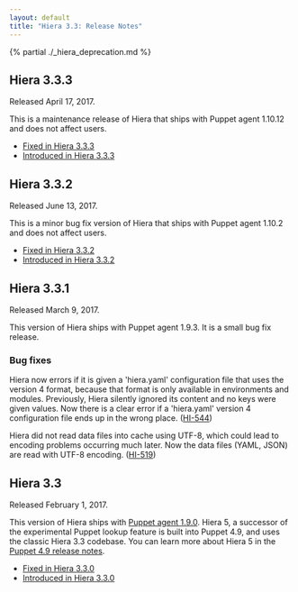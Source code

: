 ```yaml
---
layout: default
title: "Hiera 3.3: Release Notes"
---
```


[`puppet-agent`]: /puppet/latest/about_agent.html
[Puppet agent 1.9.0]: /puppet/latest/release_notes_agent.html#puppet-agent-190
[Puppet 4.9 release notes]: /puppet/4.9/release_notes.html#puppet-490

{% partial ./_hiera_deprecation.md %}

## Hiera 3.3.3

Released April 17, 2017.

This is a maintenance release of Hiera that ships with Puppet agent 1.10.12 and does not affect users.

-   [Fixed in Hiera 3.3.3](https://tickets.puppetlabs.com/issues/?jql=fixVersion+%3D+%27HI+3.3.2%27)
-   [Introduced in Hiera 3.3.3](https://tickets.puppetlabs.com/issues/?jql=affectedVersion+%3D+%27HI+3.3.3%27)

## Hiera 3.3.2

Released June 13, 2017.

This is a minor bug fix version of Hiera that ships with Puppet agent 1.10.2 and does not affect users.

* [Fixed in Hiera 3.3.2](https://tickets.puppetlabs.com/issues/?jql=fixVersion+%3D+%27HI+3.3.2%27)
* [Introduced in Hiera 3.3.2](https://tickets.puppetlabs.com/issues/?jql=affectedVersion+%3D+%27HI+3.3.2%27)

## Hiera 3.3.1

Released March 9, 2017. 

This version of Hiera ships with Puppet agent 1.9.3. It is a small bug fix release.

### Bug fixes

Hiera now errors if it is given a 'hiera.yaml' configuration file that uses the version 4 format, because that format is only available in environments and modules. Previously, Hiera silently ignored its content and no keys were given values. Now there is a clear error if a 'hiera.yaml' version 4 configuration file ends up in the wrong place. ([HI-544](https://tickets.puppetlabs.com/browse/HI-544))

Hiera did not read data files into cache using UTF-8, which could lead to encoding problems occurring much later. Now the data files (YAML, JSON) are read with UTF-8 encoding. ([HI-519](https://tickets.puppetlabs.com/browse/HI-519))

## Hiera 3.3

Released February 1, 2017.

This version of Hiera ships with [Puppet agent 1.9.0][]. Hiera 5, a successor of the experimental Puppet lookup feature is built into Puppet 4.9, and uses the classic Hiera 3.3 codebase. You can learn more about Hiera 5 in the [Puppet 4.9 release notes][].

* [Fixed in Hiera 3.3.0](https://tickets.puppetlabs.com/issues/?jql=fixVersion+%3D+%27HI+3.3.0%27)
* [Introduced in Hiera 3.3.0](https://tickets.puppetlabs.com/issues/?jql=affectedVersion+%3D+%27HI+3.3.0%27)

